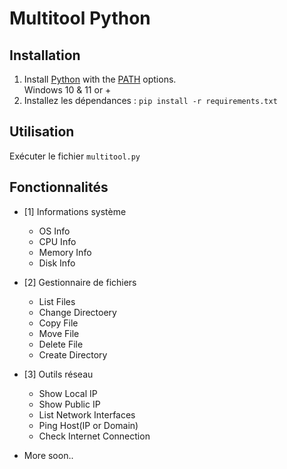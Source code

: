 # Multitool Python

## Installation
1. Install <a href="https://www.python.org/downloads/">Python</a> with the <a href="Img/Python_Path.png">PATH</a> options.<br>
   Windows 10 & 11 or +
2. Installez les dépendances : `pip install -r requirements.txt`

## Utilisation
Exécuter le fichier `multitool.py`

## Fonctionnalités
- [1] Informations système
  * OS Info
  * CPU Info
  * Memory Info
  * Disk Info
  
- [2] Gestionnaire de fichiers
  * List Files
  * Change Directoery
  * Copy File
  * Move File
  * Delete File
  * Create Directory
  
- [3] Outils réseau
  * Show Local IP
  * Show Public IP
  * List Network Interfaces
  * Ping Host(IP or Domain)
  * Check Internet Connection
- More soon..
